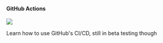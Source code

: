 #### GitHub Actions
![](https://github.com/jherey/learn_github_actions/workflows/CI/badge.svg)

Learn how to use GitHub's CI/CD, still in beta testing though
